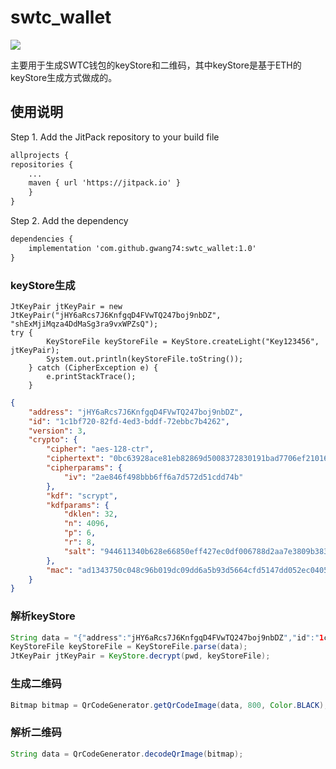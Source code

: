 # swtc_wallet
[![](https://jitpack.io/v/gwang74/swtc_wallet.svg)](https://jitpack.io/#gwang74/swtc_wallet)

主要用于生成SWTC钱包的keyStore和二维码，其中keyStore是基于ETH的keyStore生成方式做成的。


## 使用说明
Step 1. Add the JitPack repository to your build file
```xml
allprojects {
repositories {
	...
	maven { url 'https://jitpack.io' }
	}
}
```

Step 2. Add the dependency
```xml
dependencies {
	implementation 'com.github.gwang74:swtc_wallet:1.0'
}
```


### keyStore生成
```android
JtKeyPair jtKeyPair = new JtKeyPair("jHY6aRcs7J6KnfgqD4FVwTQ247boj9nbDZ", "shExMjiMqza4DdMaSg3ra9vxWPZsQ");
try {
        KeyStoreFile keyStoreFile = KeyStore.createLight("Key123456", jtKeyPair);
        System.out.println(keyStoreFile.toString());
    } catch (CipherException e) {
        e.printStackTrace();
    }
```

```json
{
	"address": "jHY6aRcs7J6KnfgqD4FVwTQ247boj9nbDZ",
	"id": "1c1bf720-82fd-4ed3-bddf-72ebbc7b4262",
	"version": 3,
	"crypto": {
		"cipher": "aes-128-ctr",
		"ciphertext": "0bc63928ace81eb82869d5008372830191bad7706ef2101665d009a9e6",
		"cipherparams": {
			"iv": "2ae846f498bbb6ff6a7d572d51cdd74b"
		},
		"kdf": "scrypt",
		"kdfparams": {
			"dklen": 32,
			"n": 4096,
			"p": 6,
			"r": 8,
			"salt": "944611340b628e66850eff427ec0df006788d2aa7e3809b383dbe05282edd723"
		},
		"mac": "ad1343750c048c96b019dc09dd6a5b93d5664cfd5147dd052ec040546d53617f"
	}
}
```

### 解析keyStore
```java
String data = "{"address":"jHY6aRcs7J6KnfgqD4FVwTQ247boj9nbDZ","id":"1c1bf720-82fd-4ed3-bddf-72ebbc7b4262","version":3,"crypto":{"cipher":"aes-128-ctr","ciphertext":"0bc63928ace81eb82869d5008372830191bad7706ef2101665d009a9e6","cipherparams":{"iv":"2ae846f498bbb6ff6a7d572d51cdd74b"},"kdf":"scrypt","kdfparams":{"dklen":32,"n":4096,"p":6,"r":8,"salt":"944611340b628e66850eff427ec0df006788d2aa7e3809b383dbe05282edd723"},"mac":"ad1343750c048c96b019dc09dd6a5b93d5664cfd5147dd052ec040546d53617f"}}"
KeyStoreFile keyStoreFile = KeyStoreFile.parse(data);
JtKeyPair jtKeyPair = KeyStore.decrypt(pwd, keyStoreFile);
```

### 生成二维码
```java
Bitmap bitmap = QrCodeGenerator.getQrCodeImage(data, 800, Color.BLACK);
```

### 解析二维码
```java
String data = QrCodeGenerator.decodeQrImage(bitmap);
```
